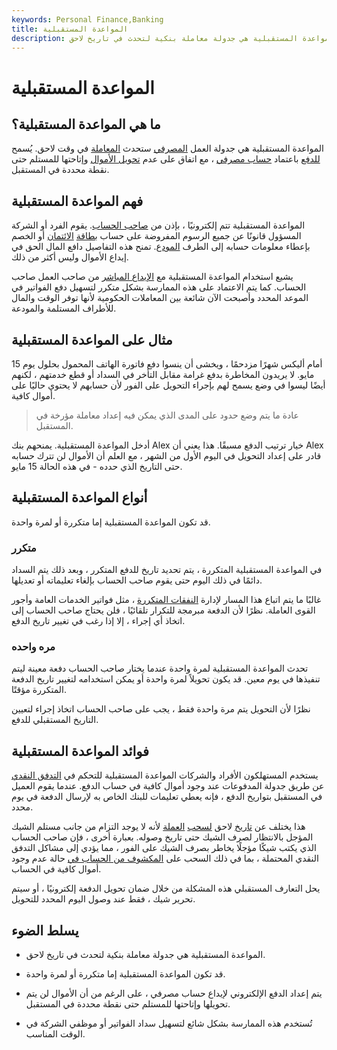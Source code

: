 ```yaml
---
keywords: Personal Finance,Banking
title: المواعدة المستقبلية
description: المواعدة المستقبلية هي جدولة معاملة بنكية لتحدث في تاريخ لاحق.
---
```


# المواعدة المستقبلية
## ما هي المواعدة المستقبلية؟

المواعدة المستقبلية هي جدولة العمل [المصرفي](/bank) ستحدث [المعاملة](/transaction) في وقت لاحق. يُسمح [للدفع](/payment) باعتماد [حساب مصرفي](/account) ، مع اتفاق على عدم [تحويل الأموال](/transfer) وإتاحتها للمستلم حتى نقطة محددة في المستقبل.

## فهم المواعدة المستقبلية

المواعدة المستقبلية تتم إلكترونيًا ، بإذن من [صاحب الحساب](/primary-account-holder). يقوم الفرد أو الشركة المسؤول قانونًا عن جميع الرسوم المفروضة على حساب [بطاقة](/debitcard) [الائتمان](/creditcard) أو الخصم بإعطاء معلومات حسابه إلى الطرف [المودع](/deposit). تمنح هذه التفاصيل دافع المال الحق في إيداع الأموال وليس أكثر من ذلك.

يشيع استخدام المواعدة المستقبلية مع [الإيداع المباشر](/directdeposit) من صاحب العمل صاحب الحساب. كما يتم الاعتماد على هذه الممارسة بشكل متكرر لتسهيل دفع الفواتير في الموعد المحدد وأصبحت الآن شائعة بين المعاملات الحكومية لأنها توفر الوقت والمال للأطراف المستلمة والمودعة.

## مثال على المواعدة المستقبلية

أمام أليكس شهرًا مزدحمًا ، ويخشى أن ينسوا دفع فاتورة الهاتف المحمول بحلول يوم 15 مايو. لا يريدون المخاطرة بدفع غرامة مقابل التأخر في السداد أو قطع خدمتهم ، لكنهم أيضًا ليسوا في وضع يسمح لهم بإجراء التحويل على الفور لأن حسابهم لا يحتوي حاليًا على أموال كافية.

> عادة ما يتم وضع حدود على المدى الذي يمكن فيه إعداد معاملة مؤرخة في المستقبل.

>

أدخل المواعدة المستقبلية. يمنحهم بنك Alex خيار ترتيب الدفع مسبقًا. هذا يعني أن Alex قادر على إعداد التحويل في اليوم الأول من الشهر ، مع العلم أن الأموال لن تترك حسابه حتى التاريخ الذي حدده - في هذه الحالة 15 مايو.

## أنواع المواعدة المستقبلية

قد تكون المواعدة المستقبلية إما متكررة أو لمرة واحدة.

### متكرر

في المواعدة المستقبلية المتكررة ، يتم تحديد تاريخ للدفع المتكرر ، وبعد ذلك يتم السداد دائمًا في ذلك اليوم حتى يقوم صاحب الحساب بإلغاء تعليماته أو تعديلها.

غالبًا ما يتم اتباع هذا المسار لإدارة [النفقات المتكررة](/expense) ، مثل فواتير الخدمات العامة وأجور القوى العاملة. نظرًا لأن الدفعة مبرمجة للتكرار تلقائيًا ، فلن يحتاج صاحب الحساب إلى اتخاذ أي إجراء ، إلا إذا رغب في تغيير تاريخ الدفع.

### مره واحده

تحدث المواعدة المستقبلية لمرة واحدة عندما يختار صاحب الحساب دفعة معينة ليتم تنفيذها في يوم معين. قد يكون تحويلاً لمرة واحدة أو يمكن استخدامه لتغيير تاريخ الدفعة المتكررة مؤقتًا.

نظرًا لأن التحويل يتم مرة واحدة فقط ، يجب على صاحب الحساب اتخاذ إجراء لتعيين التاريخ المستقبلي للدفع.

## فوائد المواعدة المستقبلية

يستخدم المستهلكون الأفراد والشركات المواعدة المستقبلية للتحكم في [التدفق النقدي](/cashflow) عن طريق جدولة المدفوعات عند وجود أموال كافية في حساب الدفع. عندما يقوم العميل في المستقبل بتواريخ الدفع ، فإنه يعطي تعليمات للبنك الخاص به لإرسال الدفعة في يوم محدد.

هذا يختلف عن [تاريخ](/postdated) لاحق [لسحب](/check) [العملة](/check) لأنه لا يوجد التزام من جانب مستلم الشيك المؤجل بالانتظار لصرف الشيك حتى تاريخ وصوله. بعبارة أخرى ، فإن صاحب الحساب الذي يكتب شيكًا مؤجلًا يخاطر بصرف الشيك على الفور ، مما يؤدي إلى مشاكل التدفق النقدي المحتملة ، بما في ذلك السحب على [المكشوف من الحساب في](/overdraft) حالة عدم وجود أموال كافية في الحساب.

يحل التعارف المستقبلي هذه المشكلة من خلال ضمان تحويل الدفعة إلكترونيًا ، أو سيتم تحرير شيك ، فقط عند وصول اليوم المحدد للتحويل.

## يسلط الضوء

- المواعدة المستقبلية هي جدولة معاملة بنكية لتحدث في تاريخ لاحق.

- قد تكون المواعدة المستقبلية إما متكررة أو لمرة واحدة.

- يتم إعداد الدفع الإلكتروني لإيداع حساب مصرفي ، على الرغم من أن الأموال لن يتم تحويلها وإتاحتها للمستلم حتى نقطة محددة في المستقبل.

- تُستخدم هذه الممارسة بشكل شائع لتسهيل سداد الفواتير أو موظفي الشركة في الوقت المناسب.

